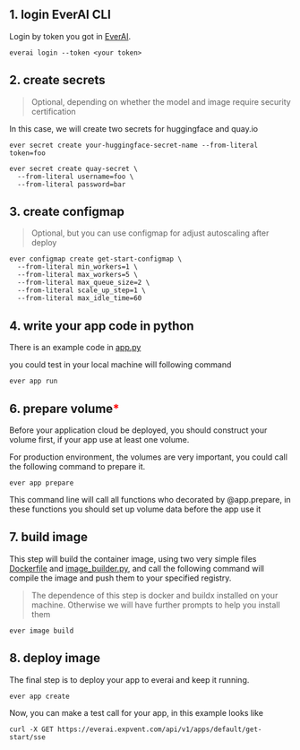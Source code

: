 ## 1. login EverAI CLI
Login by token you got in [EverAI](https://everai.expvent.com).  

```shell
everai login --token <your token>
```
## 2. create secrets
>Optional, depending on whether the model and image require security certification

In this case, we will create two secrets for huggingface and quay.io 
```shell
ever secret create your-huggingface-secret-name --from-literal token=foo

ever secret create quay-secret \
  --from-literal username=foo \
  --from-literal password=bar 
```

## 3. create configmap
>Optional, but you can use configmap for adjust autoscaling after deploy 
```shell
ever configmap create get-start-configmap \ 
  --from-literal min_workers=1 \
  --from-literal max_workers=5 \
  --from-literal max_queue_size=2 \
  --from-literal scale_up_step=1 \
  --from-literal max_idle_time=60
```

## 4. write your app code in python
There is an example code in [app.py](app.py)

you could test in your local machine will following command
```shell
ever app run
```

## 6. prepare volume<span style="color:red">*</span>
Before your application cloud be deployed, you should construct your volume first, 
if your app use at least one volume.

For production environment, the volumes are very important,
you could call the following command to prepare it.

```shell
ever app prepare
```

This command line will call all functions who decorated by @app.prepare,
in these functions you should set up volume data before the app use it

## 7. build image
This step will build the container image, using two very simple files [Dockerfile](Dockerfile) and [image_builder.py](image_builder.py), 
and call the following command will compile the image and push them to your specified registry.
>The dependence of this step is docker and buildx installed on your machine. 
>Otherwise we will have further prompts to help you install them
```shell
ever image build
```

## 8. deploy image
The final step is to deploy your app to everai and keep it running.
```shell
ever app create
```

Now, you can make a test call for your app, in this example looks like
```shell
curl -X GET https://everai.expvent.com/api/v1/apps/default/get-start/sse
```